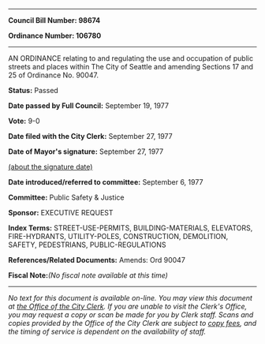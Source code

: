 

********

**Council Bill Number: 98674**
   
**Ordinance Number: 106780**
********

 AN ORDINANCE relating to and regulating the use and occupation of public streets and places within The City of Seattle and amending Sections 17 and 25 of Ordinance No. 90047.

**Status:** Passed
   
**Date passed by Full Council:** September 19, 1977
   
**Vote:** 9-0
   
**Date filed with the City Clerk:** September 27, 1977
   
**Date of Mayor's signature:** September 27, 1977
   
[(about the signature date)](/~public/approvaldate.htm)
   
   
   
**Date introduced/referred to committee:** September 6, 1977
   
**Committee:** Public Safety & Justice
   
**Sponsor:** EXECUTIVE REQUEST
   
   
**Index Terms:** STREET-USE-PERMITS, BUILDING-MATERIALS, ELEVATORS, FIRE-HYDRANTS, UTILITY-POLES, CONSTRUCTION, DEMOLITION, SAFETY, PEDESTRIANS, PUBLIC-REGULATIONS

**References/Related Documents:** Amends: Ord 90047

**Fiscal Note:**_(No fiscal note available at this time)_
********

_No text for this document is available on-line. You may view this document at [the Office of the City Clerk](http://www.seattle.gov/leg/clerk/contactUs.htm). If you are unable to visit the Clerk's Office, you may request a copy or scan be made for you by Clerk staff. Scans and copies provided by the Office of the City Clerk are subject to [copy fees](http://clerk.seattle.gov/~public/clerkfees.htm), and the timing of service is dependent on the availability of staff._


